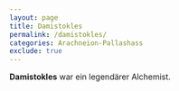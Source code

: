 ```yaml
---
layout: page
title: Damistokles
permalink: /damistokles/
categories: Arachneion-Pallashass
exclude: true
---
```


**Damistokles** war ein legendärer Alchemist.
